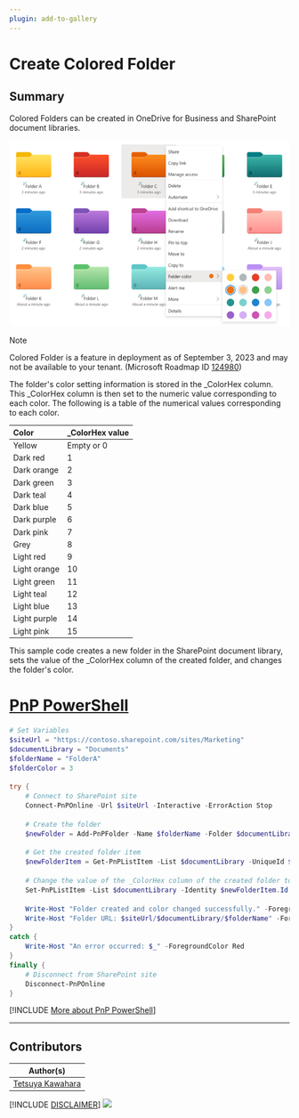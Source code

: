 ```yaml
---
plugin: add-to-gallery
---
```


# Create Colored Folder

## Summary

Colored Folders can be created in OneDrive for Business and SharePoint document libraries.

![Screenshot of colored folders](./assets/example.png)

> [!Note]
> Colored Folder is a feature in deployment as of September 3, 2023 and may not be available to your tenant. (Microsoft Roadmap ID [124980](https://www.microsoft.com/microsoft-365/roadmap?filters=&searchterms=124980))

The folder's color setting information is stored in the _ColorHex column. This _ColorHex column is then set to the numeric value corresponding to each color. The following is a table of the numerical values corresponding to each color.

|Color|_ColorHex value|
|:----|:----|
|Yellow|Empty or 0|
|Dark red|1|
|Dark orange|2|
|Dark green|3|
|Dark teal|4|
|Dark blue|5|
|Dark purple|6|
|Dark pink|7|
|Grey|8|
|Light red|9|
|Light orange|10|
|Light green|11|
|Light teal|12|
|Light blue|13|
|Light purple|14|
|Light pink|15|

This sample code creates a new folder in the SharePoint document library, sets the value of the _ColorHex column of the created folder, and changes the folder's color.

# [PnP PowerShell](#tab/pnpps)

```powershell
# Set Variables
$siteUrl = "https://contoso.sharepoint.com/sites/Marketing"
$documentLibrary = "Documents"
$folderName = "FolderA"
$folderColor = 3

try {
    # Connect to SharePoint site
    Connect-PnPOnline -Url $siteUrl -Interactive -ErrorAction Stop

    # Create the folder
    $newFolder = Add-PnPFolder -Name $folderName -Folder $documentLibrary -ErrorAction Stop

    # Get the created folder item
    $newFolderItem = Get-PnPListItem -List $documentLibrary -UniqueId $newFolder.UniqueId -ErrorAction Stop

    # Change the value of the _ColorHex column of the created folder to change the color
    Set-PnPListItem -List $documentLibrary -Identity $newFolderItem.Id -Values @{"_ColorHex" = $folderColor } -ErrorAction Stop

    Write-Host "Folder created and color changed successfully." -ForegroundColor Green
    Write-Host "Folder URL: $siteUrl/$documentLibrary/$folderName" -ForegroundColor Green
}
catch {
    Write-Host "An error occurred: $_" -ForegroundColor Red
}
finally {
    # Disconnect from SharePoint site
    Disconnect-PnPOnline
}
```
[!INCLUDE [More about PnP PowerShell](../../docfx/includes/MORE-PNPPS.md)]
***

## Contributors

| Author(s)        |
|------------------|
| [Tetsuya Kawahara](https://github.com/tecchan1107) |

[!INCLUDE [DISCLAIMER](../../docfx/includes/DISCLAIMER.md)]
<img src="https://m365-visitor-stats.azurewebsites.net/script-samples/scripts/spo-create-colored-folder" aria-hidden="true" />
